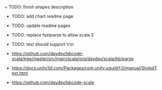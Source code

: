 = TODO: finish shapes description
- TODO: add chart readme page
- TODO: update readme pages
- TODO: replace fastparse to allow scala 3


- TODO: text should support \r\n
- https://github.com/daydev/bbcode-scala/tree/master/src/main/scala/org/daydev/scala/bb/parse
- https://docs.unity3d.com/Packages/com.unity.ugui@1.0/manual/StyledText.html
- https://github.com/daydev/bbcode-scala
